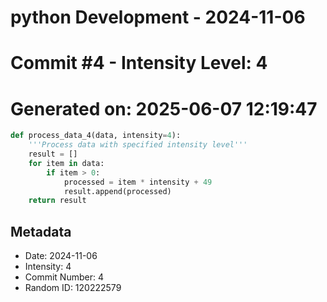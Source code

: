 ﻿# python Development - 2024-11-06
# Commit #4 - Intensity Level: 4
# Generated on: 2025-06-07 12:19:47
```python
def process_data_4(data, intensity=4):
    '''Process data with specified intensity level'''
    result = []
    for item in data:
        if item > 0:
            processed = item * intensity + 49
            result.append(processed)
    return result
```
## Metadata
- Date: 2024-11-06
- Intensity: 4
- Commit Number: 4
- Random ID: 120222579
